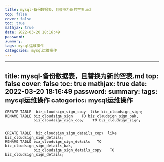 ```yaml
---
title: mysql-备份数据表，且替换为新的空表.md
top: false
cover: false
toc: true
mathjax: true
date: 2022-03-20 18:16:49
password:
summary:
tags: mysql运维操作
categories: mysql运维操作
---
```

---
title: mysql-备份数据表，且替换为新的空表.md
top: false
cover: false
toc: true
mathjax: true
date: 2022-03-20 18:16:49
password:
summary:
tags: mysql运维操作
categories: mysql运维操作
---
~~~
CREATE TABLE  biz_cloudsign_sign_copy  like biz_cloudsign_sign;
RENAME TABLE biz_cloudsign_sign    TO biz_cloudsign_sign_bak,
             biz_cloudsign_sign_copy    TO biz_cloudsign_sign;
						 
						 
CREATE TABLE  biz_cloudsign_sign_details_copy  like biz_cloudsign_sign_details;
RENAME TABLE biz_cloudsign_sign_details   TO biz_cloudsign_sign_details_bak,
             biz_cloudsign_sign_details_copy    TO biz_cloudsign_sign_details;

~~~
